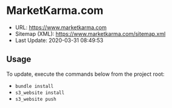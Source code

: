 # MarketKarma.com

- URL: https://www.marketkarma.com
- Sitemap (XML): https://www.marketkarma.com/sitemap.xml
- Last Update: 2020-03-31 08:49:53

## Usage

To update, execute the commands below from the project root:

- `bundle install`
- `s3_website install`
- `s3_website push`